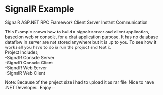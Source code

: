 # SignalR Example
SignalR ASP.NET RPC Framework Client Server Instant Communication

  This Example shows how to build a signalr server and client application, based on web or console, for a chat application purpose.
It has no database dataflow in server are not stored anywhere but it is up to you. To see how it works all you have to do is run the project and test it.
<br/>
  Project Includes;
  <br/>
  -SignalR Console Server<br/>
  -SignalR Console Client<br/>
  -SignalR Web Server<br/>
  -SignalR Web Client<br/>
  
  Note: Because of the project size i had to upload it as rar file. Nice to have .NET Developer.. Enjoy :)
